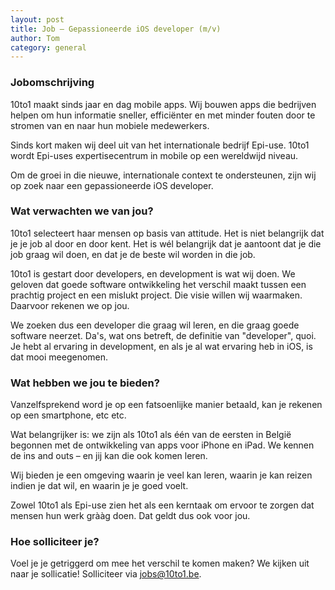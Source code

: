 ```yaml
---
layout: post
title: Job – Gepassioneerde iOS developer (m/v)
author: Tom
category: general
---
```


### Jobomschrijving
10to1 maakt sinds jaar en dag mobile apps. Wij bouwen apps die bedrijven helpen om hun informatie sneller, efficiënter en met minder fouten door te stromen van en naar hun mobiele medewerkers.

Sinds kort maken wij deel uit van het internationale bedrijf Epi-use. 10to1 wordt Epi-uses expertisecentrum in mobile op een wereldwijd niveau.

Om de groei in die nieuwe, internationale context te ondersteunen, zijn wij op zoek naar een gepassioneerde iOS developer.

### Wat verwachten we van jou?

10to1 selecteert haar mensen op basis van attitude. Het is niet belangrijk dat je je job al door en door kent. Het is wél belangrijk dat je aantoont dat je die job graag wil doen, en dat je de beste wil worden in die job.

10to1 is gestart door developers, en development is wat wij doen. We geloven dat goede software ontwikkeling het verschil maakt tussen een prachtig project en een mislukt project. Die visie willen wij waarmaken. Daarvoor rekenen we op jou.

We zoeken dus een developer die graag wil leren, en die graag goede software neerzet. Da's, wat ons betreft, de definitie van "developer", quoi. Je hebt al ervaring in development, en als je al wat ervaring heb in iOS, is dat mooi meegenomen.

### Wat hebben we jou te bieden?

Vanzelfsprekend word je op een fatsoenlijke manier betaald, kan je rekenen op een smartphone, etc etc.

Wat belangrijker is: we zijn als 10to1 als één van de eersten in België begonnen met de ontwikkeling van apps voor iPhone en iPad. We kennen de ins and outs – en jij kan die ook komen leren.

Wij bieden je een omgeving waarin je veel kan leren, waarin je kan reizen indien je dat wil, en waarin je je goed voelt.

Zowel 10to1 als Epi-use zien het als een kerntaak om ervoor te zorgen dat mensen hun werk grààg doen. Dat geldt dus ook voor jou.


### Hoe solliciteer je?
Voel je je getriggerd om mee het verschil te komen maken? We kijken uit naar je sollicatie! Solliciteer via <a href='mailto:jobs@10to1.be'>jobs@10to1.be</a>.
